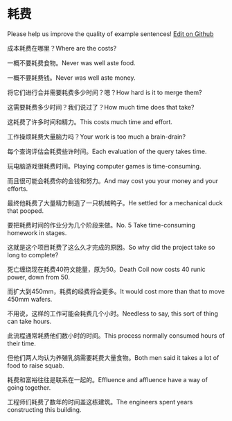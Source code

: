 # 耗费

Please help us improve the quality of example sentences! [Edit on Github](https://github.com/jiyushe/jiyu-example-sentence-source/blob/main/chinese/haofei.md)

<p><span class="chinese">成本耗费在哪里？</span><span class="english">Where are the costs?</span></p>

<p><span class="chinese">一概不要耗费食物。</span><span class="english">Never was well aste food.</span></p>

<p><span class="chinese">一概不要耗费钱。</span><span class="english">Never was well aste money.</span></p>

<p><span class="chinese">将它们进行合并需要耗费多少时间？嗯？</span><span class="english">How hard is it to merge them?</span></p>

<p><span class="chinese">这需要耗费多少时间？我们说过了？</span><span class="english">How much time does that take?</span></p>

<p><span class="chinese">这耗费了许多时间和精力。</span><span class="english">This costs much time and effort.</span></p>

<p><span class="chinese">工作操烦耗费大量脑力吗？</span><span class="english">Your work is too much a brain-drain?</span></p>

<p><span class="chinese">每个查询评估会耗费些许时间。</span><span class="english">Each evaluation of the query takes time.</span></p>

<p><span class="chinese">玩电脑游戏很耗费时间。</span><span class="english">Playing computer games is time-consuming.</span></p>

<p><span class="chinese">而且很可能会耗费你的金钱和努力。</span><span class="english">And may cost you your money and your efforts.</span></p>

<p><span class="chinese">最终他耗费了大量精力制造了一只机械鸭子。</span><span class="english">He settled for a mechanical duck that pooped.</span></p>

<p><span class="chinese">要把耗费时间的作业分为几个阶段来做。</span><span class="english">No. 5 Take time-consuming homework in stages.</span></p>

<p><span class="chinese">这就是这个项目耗费了这么久才完成的原因。</span><span class="english">So why did the project take so long to complete?</span></p>

<p><span class="chinese">死亡缠绕现在耗费40符文能量，原为50。</span><span class="english">Death Coil now costs 40 runic power, down from 50.</span></p>

<p><span class="chinese">而扩大到450mm，耗费的经费将会更多。</span><span class="english">It would cost more than that to move 450mm wafers.</span></p>

<p><span class="chinese">不用说，这样的工作可能会耗费几个小时。</span><span class="english">Needless to say, this sort of thing can take hours.</span></p>

<p><span class="chinese">此流程通常耗费他们数小时的时间。</span><span class="english">This process normally consumed hours of their time.</span></p>

<p><span class="chinese">但他们两人均认为养殖乳鸽需要耗费大量食物。</span><span class="english">Both men said it takes a lot of food to raise squab.</span></p>

<p><span class="chinese">耗费和富裕往往是联系在一起的。</span><span class="english">Effluence and affluence have a way of going together.</span></p>

<p><span class="chinese">工程师们耗费了数年的时间盖这栋建筑。</span><span class="english">The engineers spent years constructing this building.</span></p>

